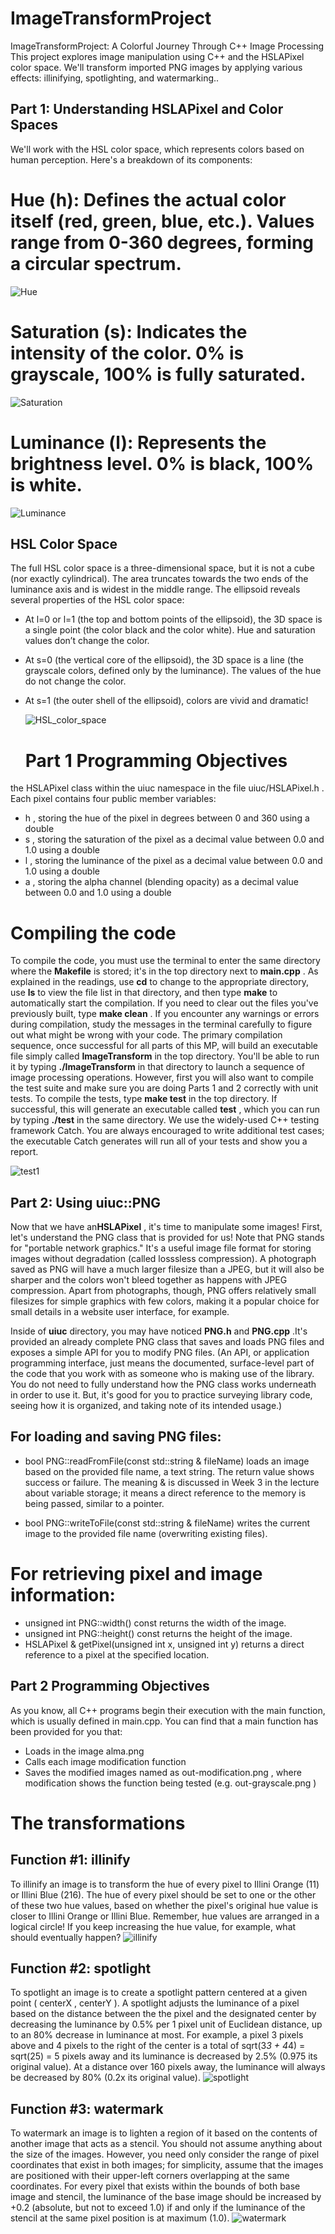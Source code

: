 # ImageTransformProject

ImageTransformProject: A Colorful Journey Through C++ Image Processing
This project explores image manipulation using C++ and the HSLAPixel color space. We'll transform imported PNG images by applying various effects: illinifying, spotlighting, and watermarking..


## Part 1: Understanding HSLAPixel and Color Spaces

We'll work with the HSL color space, which represents colors based on human perception. Here's a breakdown of its components:

# Hue (h): Defines the actual color itself (red, green, blue, etc.). Values range from 0-360 degrees, forming a circular spectrum.
![Hue](https://github.com/alexxcode/ImageTransformProject/blob/main/ImageTransformProject/images/hue.png)


# Saturation (s): Indicates the intensity of the color. 0% is grayscale, 100% is fully saturated.
![Saturation](https://github.com/alexxcode/ImageTransformProject/blob/main/ImageTransformProject/images/saturation.png)


# Luminance (l): Represents the brightness level. 0% is black, 100% is white.

![Luminance](https://github.com/alexxcode/ImageTransformProject/blob/main/ImageTransformProject/images/luminance.png)


## HSL Color Space
The full HSL color space is a three-dimensional space, but it is not a cube (nor exactly cylindrical). The area
truncates towards the two ends of the luminance axis and is widest in the middle range. The ellipsoid reveals
several properties of the HSL color space:
* At l=0 or l=1 (the top and bottom points of the ellipsoid), the 3D space is a single point (the color black
and the color white). Hue and saturation values don’t change the color.
* At s=0 (the vertical core of the ellipsoid), the 3D space is a line (the grayscale colors, defined only by
the luminance). The values of the hue do not change the color.
* At s=1 (the outer shell of the ellipsoid), colors are vivid and dramatic!

  ![HSL_color_space](https://github.com/alexxcode/ImageTransformProject/blob/main/ImageTransformProject/images/HSL_color_space.png)

  # Part 1 Programming Objectives 
the HSLAPixel class within the uiuc namespace in the file uiuc/HSLAPixel.h . Each
pixel contains four public member variables:
* h , storing the hue of the pixel in degrees between 0 and 360 using a double
* s , storing the saturation of the pixel as a decimal value between 0.0 and 1.0 using a double
* l , storing the luminance of the pixel as a decimal value between 0.0 and 1.0 using a double
* a , storing the alpha channel (blending opacity) as a decimal value between 0.0 and 1.0 using a double


# Compiling the code

To compile the code, you must use the terminal to enter the same directory where the **Makefile** is stored; it's in
the top directory next to **main.cpp** . As explained in the readings, use **cd** to change to the appropriate directory,
use **ls** to view the file list in that directory, and then type **make** to automatically start the compilation. If you
need to clear out the files you've previously built, type **make clean** . If you encounter any warnings or errors
during compilation, study the messages in the terminal carefully to figure out what might be wrong with your
code.
The primary compilation sequence, once successful for all parts of this MP, will build an executable file simply
called **ImageTransform** in the top directory. You'll be able to run it by typing **./ImageTransform** in that
directory to launch a sequence of image processing operations. However, first you will also want to compile
the test suite and make sure you are doing Parts 1 and 2 correctly with unit tests. To compile the tests, type
**make test** in the top directory. If successful, this will generate an executable called **test** , which you can run
by typing **./test** in the same directory. We use the widely-used C++ testing framework Catch. You are always
encouraged to write additional test cases; the executable Catch generates will run all of your tests and show you
a report.

![test1](https://github.com/alexxcode/ImageTransformProject/blob/main/ImageTransformProject/images/test1.png)


## Part 2: Using uiuc::PNG
Now that we have an**HSLAPixel** , it's time to manipulate some images! First, let's understand the PNG class that
is provided for us! Note that PNG stands for "portable network graphics." It's a useful image file format for
storing images without degradation (called losssless compression). A photograph saved as PNG will have a
much larger filesize than a JPEG, but it will also be sharper and the colors won't bleed together as happens with
JPEG compression. Apart from photographs, though, PNG offers relatively small filesizes for simple graphics
with few colors, making it a popular choice for small details in a website user interface, for example.

Inside of **uiuc** directory, you may have noticed **PNG.h** and **PNG.cpp** .It's provided an already
complete PNG class that saves and loads PNG files and exposes a simple API for you to modify PNG files. (An
API, or application programming interface, just means the documented, surface-level part of the code that you
work with as someone who is making use of the library. You do not need to fully understand how the PNG class
works underneath in order to use it. But, it's good for you to practice surveying library code, seeing how it is
organized, and taking note of its intended usage.)

## For loading and saving PNG files:
* bool PNG::readFromFile(const std::string & fileName)
loads an image based on the provided file name, a text string. The return value shows success or failure. The meaning & is discussed in Week 3
in the lecture about variable storage; it means a direct reference to the memory is being passed, similar
to a pointer.

* bool PNG::writeToFile(const std::string & fileName)
writes the current image to the provided
file name (overwriting existing files).

# For retrieving pixel and image information:
* unsigned int PNG::width() const returns the width of the image.
* unsigned int PNG::height() const returns the height of the image.
* HSLAPixel & getPixel(unsigned int x, unsigned int y) returns a direct reference to a pixel at the specified location.

## Part 2 Programming Objectives

As you know, all C++ programs begin their execution with the main function, which is usually defined in
main.cpp. You can find that a main function has been provided for you that:
* Loads in the image alma.png
* Calls each image modification function
* Saves the modified images named as out-modification.png , where modification shows the function being tested (e.g. out-grayscale.png )


# The transformations 
## Function #1: illinify
To illinify an image is to transform the hue of every pixel to Illini Orange (11) or Illini Blue (216). The hue of
every pixel should be set to one or the other of these two hue values, based on whether the pixel's original hue
value is closer to Illini Orange or Illini Blue. Remember, hue values are arranged in a logical circle! If you keep
increasing the hue value, for example, what should eventually happen?
![illinify](https://github.com/alexxcode/ImageTransformProject/blob/main/ImageTransformProject/images/illinify.png)

## Function #2: spotlight
To spotlight an image is to create a spotlight pattern centered at a given point ( centerX , centerY ).
A spotlight adjusts the luminance of a pixel based on the distance between the the pixel and the designated
center by decreasing the luminance by 0.5% per 1 pixel unit of Euclidean distance, up to an 80% decrease in
luminance at most.
For example, a pixel 3 pixels above and 4 pixels to the right of the center is a total of sqrt(3*3 + 4*4)
= sqrt(25) = 5 pixels away and its luminance is decreased by 2.5% (0.975 its original value). At a distance
over 160 pixels away, the luminance will always be decreased by 80% (0.2x its original value).
![spotlight](https://github.com/alexxcode/ImageTransformProject/blob/main/ImageTransformProject/images/spotlight.png)

## Function #3: watermark
To watermark an image is to lighten a region
of it based on the contents of another image
that acts as a stencil.
You should not assume anything about the
size of the images. However, you need only
consider the range of pixel coordinates that
exist in both images; for simplicity, assume
that the images are positioned with their
upper-left corners overlapping at the same
coordinates.
For every pixel that exists within the bounds
of both base image and stencil, the luminance of the base image should be increased by +0.2 (absolute, but not
to exceed 1.0) if and only if the luminance of the stencil at the same pixel position is at maximum (1.0).
![watermark](https://github.com/alexxcode/ImageTransformProject/blob/main/ImageTransformProject/images/watermark.png)


